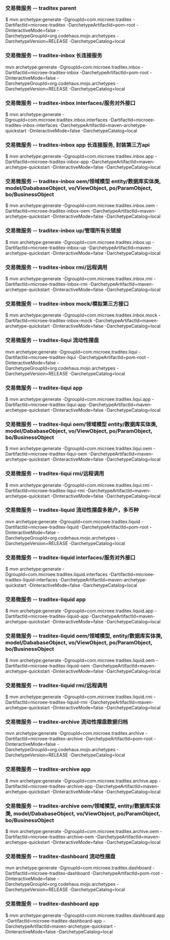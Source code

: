 ### 交易微服务 -- traditex parent
$ mvn archetype:generate -DgroupId=com.microee.traditex -DartifactId=microee-traditex -DarchetypeArtifactId=pom-root -DinteractiveMode=false -DarchetypeGroupId=org.codehaus.mojo.archetypes -DarchetypeVersion=RELEASE -DarchetypeCatalog=local

### 交易微服务 -- traditex-inbox 长连接服务
mvn archetype:generate -DgroupId=com.microee.traditex.inbox -DartifactId=microee-traditex-inbox -DarchetypeArtifactId=pom-root -DinteractiveMode=false -DarchetypeGroupId=org.codehaus.mojo.archetypes -DarchetypeVersion=RELEASE -DarchetypeCatalog=local

### 交易微服务 -- traditex-inbox interfaces/服务对外接口
$ mvn archetype:generate -DgroupId=com.microee.traditex.inbox.interfaces -DartifactId=microee-traditex-inbox-interfaces -DarchetypeArtifactId=maven-archetype-quickstart -DinteractiveMode=false -DarchetypeCatalog=local
### 交易微服务 -- traditex-inbox app 长连接服务, 封装第三方api
$ mvn archetype:generate -DgroupId=com.microee.traditex.inbox.app -DartifactId=microee-traditex-inbox-app -DarchetypeArtifactId=maven-archetype-quickstart -DinteractiveMode=false -DarchetypeCatalog=local
### 交易微服务 -- traditex-inbox oem/领域模型 entity/数据库实体类, model/DababaseObject, vo/ViewObject, po/ParamObject, bo/BusinessObject
$ mvn archetype:generate -DgroupId=com.microee.traditex.inbox.oem -DartifactId=microee-traditex-inbox-oem -DarchetypeArtifactId=maven-archetype-quickstart -DinteractiveMode=false -DarchetypeCatalog=local
### 交易微服务 -- traditex-inbox up/管理所有长链接
$ mvn archetype:generate -DgroupId=com.microee.traditex.inbox.up -DartifactId=microee-traditex-inbox-up -DarchetypeArtifactId=maven-archetype-quickstart -DinteractiveMode=false -DarchetypeCatalog=local
### 交易微服务 -- traditex-inbox rmi/远程调用
$ mvn archetype:generate -DgroupId=com.microee.traditex.inbox.rmi -DartifactId=microee-traditex-inbox-rmi -DarchetypeArtifactId=maven-archetype-quickstart -DinteractiveMode=false -DarchetypeCatalog=local
### 交易微服务 -- traditex-inbox mock/模拟第三方接口
$ mvn archetype:generate -DgroupId=com.microee.traditex.inbox.mock -DartifactId=microee-traditex-inbox-mock -DarchetypeArtifactId=maven-archetype-quickstart -DinteractiveMode=false -DarchetypeCatalog=local

### 交易微服务 -- traditex-liqui 流动性摆盘
mvn archetype:generate -DgroupId=com.microee.traditex.liqui -DartifactId=microee-traditex-liqui -DarchetypeArtifactId=pom-root -DinteractiveMode=false -DarchetypeGroupId=org.codehaus.mojo.archetypes -DarchetypeVersion=RELEASE -DarchetypeCatalog=local
### 交易微服务 -- traditex-liqui app
$ mvn archetype:generate -DgroupId=com.microee.traditex.liqui.app -DartifactId=microee-traditex-liqui-app -DarchetypeArtifactId=maven-archetype-quickstart -DinteractiveMode=false -DarchetypeCatalog=local
### 交易微服务 -- traditex-liqui oem/领域模型 entity/数据库实体类, model/DababaseObject, vo/ViewObject, po/ParamObject, bo/BusinessObject
$ mvn archetype:generate -DgroupId=com.microee.traditex.liqui.oem -DartifactId=microee-traditex-liqui-oem -DarchetypeArtifactId=maven-archetype-quickstart -DinteractiveMode=false -DarchetypeCatalog=local
### 交易微服务 -- traditex-liqui rmi/远程调用
$ mvn archetype:generate -DgroupId=com.microee.traditex.liqui.rmi -DartifactId=microee-traditex-liqui-rmi -DarchetypeArtifactId=maven-archetype-quickstart -DinteractiveMode=false -DarchetypeCatalog=local


### 交易微服务 -- traditex-liquid 流动性摆盘多账户，多币种
mvn archetype:generate -DgroupId=com.microee.traditex.liquid -DartifactId=microee-traditex-liquid -DarchetypeArtifactId=pom-root -DinteractiveMode=false -DarchetypeGroupId=org.codehaus.mojo.archetypes -DarchetypeVersion=RELEASE -DarchetypeCatalog=local
### 交易微服务 -- traditex-liquid interfaces/服务对外接口
$ mvn archetype:generate -DgroupId=com.microee.traditex.liquid.interfaces -DartifactId=microee-traditex-liquid-interfaces -DarchetypeArtifactId=maven-archetype-quickstart -DinteractiveMode=false -DarchetypeCatalog=local
### 交易微服务 -- traditex-liquid app
$ mvn archetype:generate -DgroupId=com.microee.traditex.liquid.app -DartifactId=microee-traditex-liquid-app -DarchetypeArtifactId=maven-archetype-quickstart -DinteractiveMode=false -DarchetypeCatalog=local
### 交易微服务 -- traditex-liquid oem/领域模型, entity/数据库实体类, model/DababaseObject, vo/ViewObject, po/ParamObject, bo/BusinessObject
$ mvn archetype:generate -DgroupId=com.microee.traditex.liquid.oem -DartifactId=microee-traditex-liquid-oem -DarchetypeArtifactId=maven-archetype-quickstart -DinteractiveMode=false -DarchetypeCatalog=local
### 交易微服务 -- traditex-liquid rmi/远程调用
$ mvn archetype:generate -DgroupId=com.microee.traditex.liquid.rmi -DartifactId=microee-traditex-liquid-rmi -DarchetypeArtifactId=maven-archetype-quickstart -DinteractiveMode=false -DarchetypeCatalog=local


### 交易微服务 -- traditex-archive 流动性摆盘数据归档
mvn archetype:generate -DgroupId=com.microee.traditex.archive -DartifactId=microee-traditex-archive -DarchetypeArtifactId=pom-root -DinteractiveMode=false -DarchetypeGroupId=org.codehaus.mojo.archetypes -DarchetypeVersion=RELEASE -DarchetypeCatalog=local
### 交易微服务 -- traditex-archive app
$ mvn archetype:generate -DgroupId=com.microee.traditex.archive.app -DartifactId=microee-traditex-archive-app -DarchetypeArtifactId=maven-archetype-quickstart -DinteractiveMode=false -DarchetypeCatalog=local
### 交易微服务 -- traditex-archive oem/领域模型, entity/数据库实体类, model/DababaseObject, vo/ViewObject, po/ParamObject, bo/BusinessObject
$ mvn archetype:generate -DgroupId=com.microee.traditex.archive.oem -DartifactId=microee-traditex-archive-oem -DarchetypeArtifactId=maven-archetype-quickstart -DinteractiveMode=false -DarchetypeCatalog=local


### 交易微服务 -- traditex-dashboard 流动性摆盘
mvn archetype:generate -DgroupId=com.microee.traditex.dashboard -DartifactId=microee-traditex-dashboard -DarchetypeArtifactId=pom-root -DinteractiveMode=false -DarchetypeGroupId=org.codehaus.mojo.archetypes -DarchetypeVersion=RELEASE -DarchetypeCatalog=local
### 交易微服务 -- traditex-dashboard app
$ mvn archetype:generate -DgroupId=com.microee.traditex.dashboard.app -DartifactId=microee-traditex-dashboard-app -DarchetypeArtifactId=maven-archetype-quickstart -DinteractiveMode=false -DarchetypeCatalog=local

      
      
      
      
      
      
      
      
      
   